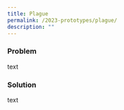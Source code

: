 ```yaml
---
title: Plague
permalink: /2023-prototypes/plague/
description: ""
---
```

### Problem
text

### Solution
text